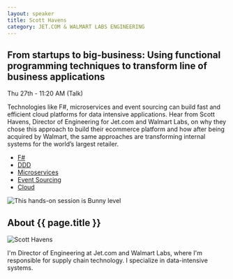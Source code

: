 ```yaml
---
layout: speaker
title: Scott Havens
category: JET.COM & WALMART LABS ENGINEERING
---
```


<div class="row">
    <div class="col-md-6">
        <div class="speaker-talk">
            <div class="section-head">
                <h2 class="header-title">From startups to big-business: Using functional programming techniques to transform line of business applications</h2>
                    <p class="header-desc">Thu 27th - 11:20 AM (Talk)</p>
            </div>
            <div>
                <p>
                    Technologies like F#, microservices and event sourcing can build fast and efficient cloud platforms for data intensive applications. Hear from Scott Havens, Director of Engineering for Jet.com and Walmart Labs, on why they chose this approach to build their ecommerce platform and how after being acquired by Walmart, the same approaches are transforming internal systems for the world’s largest retailer.
                </p>
            </div>
            <div>
                <div class="speaker-tag">
                    <ul class="tag">
                        <li><a href="#">F#</a></li>
                        <li><a href="#">DDD</a></li>
                        <li><a href="#">Microservices</a></li>
                        <li><a href="#">Event Sourcing</a></li>
                        <li><a href="#">Cloud</a></li>
                    </ul>
                </div>
                <div class="talk-level">
                    <img src="{{ site.baseurl }}public/assets/animals/bunny.png" alt="This hands-on session is Bunny level" />
                </div>	
            </div>
        </div>
    </div>
</div><!-- /.row -->
<div class="row">
    <div class="col-md-12">
        <div class="speaker-about">
            <div class="section-head">
                <h2 class="header-title">About {{ page.title }}</h2>
                <p class="header-desc">
                </p>					
            </div>
            <div class="row">
                <div class="col-md-2">
                    <img src="{{ site.baseurl }}public/assets/speakers/2018/scott-havens.jpg" alt="Scott Havens" />
                </div>
                <div class="col-md-10">
                    <p>
                        I'm Director of Engineering at Jet.com and Walmart Labs, where I'm responsible for supply chain technology. I specialize in data-intensive systems.
                    </p>
                </div>
            </div>       
        </div>
    </div>
</div>